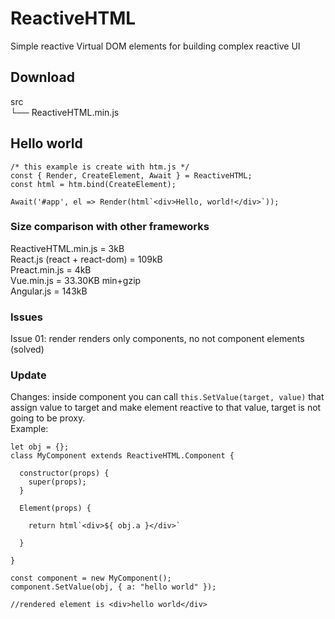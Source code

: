# ReactiveHTML
Simple reactive Virtual DOM elements for building complex reactive UI

## Download

src  
 └── ReactiveHTML.min.js
 
 ## Hello world
 ```
 /* this example is create with htm.js */
 const { Render, CreateElement, Await } = ReactiveHTML;
 const html = htm.bind(CreateElement);
 
 Await('#app', el => Render(html`<div>Hello, world!</div>`));
 
 ```
 
### Size comparison with other frameworks

ReactiveHTML.min.js = 3kB  
React.js (react + react-dom) = 109kB  
Preact.min.js = 4kB  
Vue.min.js = 33.30KB min+gzip  
Angular.js = 143kB  
  
### Issues
Issue 01: render renders only components, no not component elements (solved)

### Update
Changes: inside component you can call ```this.SetValue(target, value)``` that assign value to target and make element reactive to that value, target is not going to be proxy.  
Example: 
```
let obj = {};
class MyComponent extends ReactiveHTML.Component {

  constructor(props) {
    super(props);
  }
  
  Element(props) {
  
    return html`<div>${ obj.a }</div>`
  
  }

}

const component = new MyComponent();
component.SetValue(obj, { a: "hello world" });

//rendered element is <div>hello world</div>
```
